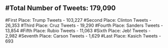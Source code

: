 #Total Number of Tweets: 179,090 
---
#First Place: Trump Tweets - 103,227
#Second Place: Clinton Tweets - 26,353
#Third Place: Cruz Tweets - 19,290
#Fourth Place: Sanders Tweets - 13,854
#Fifth Place: Rubio Tweets - 11,063
#Sixth Place: Jeb! Tweets - 2,982
#Seventh Place: Carson Tweets - 1,629
#Last Place: Kasich Tweets - 693
